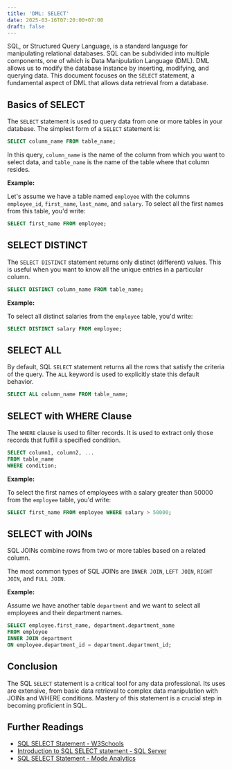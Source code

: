 ```yaml
---
title: 'DML: SELECT'
date: 2025-03-16T07:20:00+07:00
draft: false
---
```


SQL, or Structured Query Language, is a standard language for manipulating relational databases. SQL can be subdivided into multiple components, one of which is Data Manipulation Language (DML). DML allows us to modify the database instance by inserting, modifying, and querying data. This document focuses on the `SELECT` statement, a fundamental aspect of DML that allows data retrieval from a database.

## Basics of SELECT

The `SELECT` statement is used to query data from one or more tables in your database. The simplest form of a `SELECT` statement is:

```sql
SELECT column_name FROM table_name;
```

In this query, `column_name` is the name of the column from which you want to select data, and `table_name` is the name of the table where that column resides.

**Example:**

Let's assume we have a table named `employee` with the columns `employee_id`, `first_name`, `last_name`, and `salary`. To select all the first names from this table, you'd write:

```sql
SELECT first_name FROM employee;
```

## SELECT DISTINCT

The `SELECT DISTINCT` statement returns only distinct (different) values. This is useful when you want to know all the unique entries in a particular column.

```sql
SELECT DISTINCT column_name FROM table_name;
```

**Example:**

To select all distinct salaries from the `employee` table, you'd write:

```sql
SELECT DISTINCT salary FROM employee;
```

## SELECT ALL

By default, SQL `SELECT` statement returns all the rows that satisfy the criteria of the query. The `ALL` keyword is used to explicitly state this default behavior.

```sql
SELECT ALL column_name FROM table_name;
```

## SELECT with WHERE Clause

The `WHERE` clause is used to filter records. It is used to extract only those records that fulfill a specified condition.

```sql
SELECT column1, column2, ...
FROM table_name
WHERE condition;
```

**Example:**

To select the first names of employees with a salary greater than 50000 from the `employee` table, you'd write:

```sql
SELECT first_name FROM employee WHERE salary > 50000;
```

## SELECT with JOINs

SQL JOINs combine rows from two or more tables based on a related column.

The most common types of SQL JOINs are `INNER JOIN`, `LEFT JOIN`, `RIGHT JOIN`, and `FULL JOIN`.

**Example:**

Assume we have another table `department` and we want to select all employees and their department names.

```sql
SELECT employee.first_name, department.department_name
FROM employee
INNER JOIN department
ON employee.department_id = department.department_id;
```

## Conclusion

The SQL `SELECT` statement is a critical tool for any data professional. Its uses are extensive, from basic data retrieval to complex data manipulation with JOINs and WHERE conditions. Mastery of this statement is a crucial step in becoming proficient in SQL.

## Further Readings

- [SQL SELECT Statement - W3Schools](https://www.w3schools.com/sql/sql_select.asp)
- [Introduction to SQL SELECT statement - SQL Server](https://docs.microsoft.com/en-us/sql/t-sql/queries/select-transact-sql)
- [SQL SELECT Statement - Mode Analytics](https://mode.com/sql-tutorial/sql-select-statement/)
